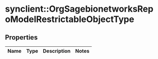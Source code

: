# synclient::OrgSagebionetworksRepoModelRestrictableObjectType


## Properties
Name | Type | Description | Notes
------------ | ------------- | ------------- | -------------


